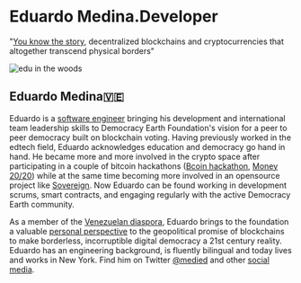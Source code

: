 # Eduardo Medina.Developer
"[You know the story](https://medium.com/@medied/on-nations-and-money-70172be74f2b), decentralized blockchains and cryptocurrencies that altogether transcend physical borders"

![edu in the woods](https://user-images.githubusercontent.com/24529258/37480639-fbcddaf8-283c-11e8-976a-80f65332bbf0.jpg)

## Eduardo Medina🇻🇪

Eduardo is a [software engineer](https://github.com/medied) bringing his development and international team leadership skills to Democracy Earth Foundation's vision for a peer to peer democracy built on blockchain voting. Having previously worked in the edtech field, Eduardo acknowledges education and democracy go hand in hand. He became more and more involved in the crypto space after participating in a couple of bitcoin hackathons ([Bcoin hackathon](https://blog.purse.io/bcoin-hackathon-bitcoin-for-your-thoughts-3b7e7c067970), [Money 20/20](https://insidebitcoins.com/news/bitcoin-payment-api-developers-win-money-2020-hackathon/26172)) while at the same time becoming more involved in an opensource project like [Sovereign](https://github.com/DemocracyEarth/sovereign). Now Eduardo can be found working in development scrums, smart contracts, and engaging regularly with the active Democracy Earth community.

As a member of the [Venezuelan diaspora](https://words.democracy.earth/blockchain-and-the-venezuelan-diaspora-383ec282c70), Eduardo brings to the foundation a valuable [personal perspective](https://words.democracy.earth/venezuelas-initial-country-offering-ef45de49aea4) to the geopolitical promise of blockchains to make borderless, incorruptible digital democracy a 21st century reality.  Eduardo has an engineering background, is fluently bilingual and today lives and works in New York. Find him on Twitter [@medied](https://twitter.com/medied) and other [social media](http://medied.github.io/).
